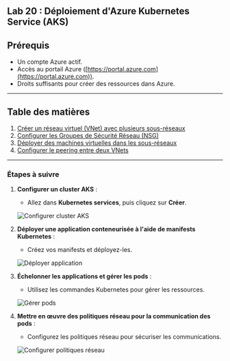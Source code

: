 
## Lab 20 : Déploiement d'Azure Kubernetes Service (AKS)

## Prérequis

- Un compte Azure actif.
- Accès au portail Azure ([https://portal.azure.com](https://portal.azure.com)).
- Droits suffisants pour créer des ressources dans Azure.

---

## Table des matières

1. [Créer un réseau virtuel (VNet) avec plusieurs sous-réseaux](#etape-1-créer-un-réseau-virtuel-vnet-avec-plusieurs-sous-réseaux)
2. [Configurer les Groupes de Sécurité Réseau (NSG)](#etape-2-configurer-les-groupes-de-sécurité-réseau-nsg)
3. [Déployer des machines virtuelles dans les sous-réseaux](#etape-3-déployer-des-machines-virtuelles-dans-les-sous-réseaux)
4. [Configurer le peering entre deux VNets](#etape-4-configurer-le-peering-entre-deux-vnets)

---


### Étapes à suivre

1. **Configurer un cluster AKS** :
   - Allez dans **Kubernetes services**, puis cliquez sur **Créer**.

   ![Configurer cluster AKS](images/configurer-cluster-aks.png)

2. **Déployer une application conteneurisée à l'aide de manifests Kubernetes** :
   - Créez vos manifests et déployez-les.

   ![Déployer application](images/deployer-application.png)

3. **Échelonner les applications et gérer les pods** :
   - Utilisez les commandes Kubernetes pour gérer les ressources.

   ![Gérer pods](images/gerer-pods.png)

4. **Mettre en œuvre des politiques réseau pour la communication des pods** :
   - Configurez les politiques réseau pour sécuriser les communications.

   ![Configurer politiques réseau](images/configurer-politiques-reseau.png)